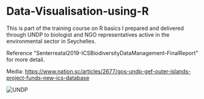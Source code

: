 # Data-Visualisation-using-R

This is part of the training course on R basics I prepared and delivered through UNDP to biologist and NGO representatives active in the environmental sector in Seychelles. 

Reference "Senterreatal2019-ICSBiodiversityDataManagement-FinalReport" for more detail.

Media: https://www.nation.sc/articles/2677/gos-undp-gef-outer-islands-project-funds-new-ics-database

![UNDP](https://github.com/elilouise/Data-Visualisation-using-R/assets/53550369/c19958bd-e756-4164-ab21-ecd54bdc08ea)

